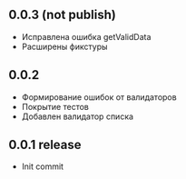 ## 0.0.3 (not publish)
- Исправлена ошибка getValidData
- Расширены фикстуры
## 0.0.2
- Формирование ошибок от валидаторов
- Покрытие тестов
- Добавлен валидатор списка
## 0.0.1 release
- Init commit